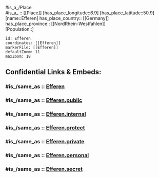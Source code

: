 ﻿---
confidential: public
isDeleted: false
location:
- 50.9
- 6.9
mapmarker: city
mapzoom:
- 7
- 12
SpocWebEntityId: 29977
tags:
- geo/City
type: City
---

#is_a_/Place  
#is_a_ :: [[Place]] 
[has_place_longitude::6.9] 
[has_place_latitude::50.9] 
[name::Efferen] 
has_place_country:: [[Germany]]  
has_place_province:: [[NordRhein-Westfahlen]]  
[Population::] 



```leaflet
id: Efferen
coordinates: [[Efferen]] 
markerFile: [[Efferen]] 
defaultZoom: 11 
maxZoom: 18
```


## Confidential Links & Embeds: 

### #is_/same_as :: [Efferen](/_Standards/Earth/Continent/Europe/Europe~Central/Germany/Germany~West/Nordrhein-Westfalen/counties~NW/Rhein-Erft-Kreis/cities~Rhein-Erft-Kreis/Hürth/Efferen.md) 

### #is_/same_as :: [Efferen.public](/_public/Earth/Continent/Europe/Europe~Central/Germany/Germany~West/Nordrhein-Westfalen/counties~NW/Rhein-Erft-Kreis/cities~Rhein-Erft-Kreis/Hürth/Efferen.public.md) 

### #is_/same_as :: [Efferen.internal](/_internal/Earth/Continent/Europe/Europe~Central/Germany/Germany~West/Nordrhein-Westfalen/counties~NW/Rhein-Erft-Kreis/cities~Rhein-Erft-Kreis/Hürth/Efferen.internal.md) 

### #is_/same_as :: [Efferen.protect](/_protect/Earth/Continent/Europe/Europe~Central/Germany/Germany~West/Nordrhein-Westfalen/counties~NW/Rhein-Erft-Kreis/cities~Rhein-Erft-Kreis/Hürth/Efferen.protect.md) 

### #is_/same_as :: [Efferen.private](/_private/Earth/Continent/Europe/Europe~Central/Germany/Germany~West/Nordrhein-Westfalen/counties~NW/Rhein-Erft-Kreis/cities~Rhein-Erft-Kreis/Hürth/Efferen.private.md) 

### #is_/same_as :: [Efferen.personal](/_personal/Earth/Continent/Europe/Europe~Central/Germany/Germany~West/Nordrhein-Westfalen/counties~NW/Rhein-Erft-Kreis/cities~Rhein-Erft-Kreis/Hürth/Efferen.personal.md) 

### #is_/same_as :: [Efferen.secret](/_secret/Earth/Continent/Europe/Europe~Central/Germany/Germany~West/Nordrhein-Westfalen/counties~NW/Rhein-Erft-Kreis/cities~Rhein-Erft-Kreis/Hürth/Efferen.secret.md)

